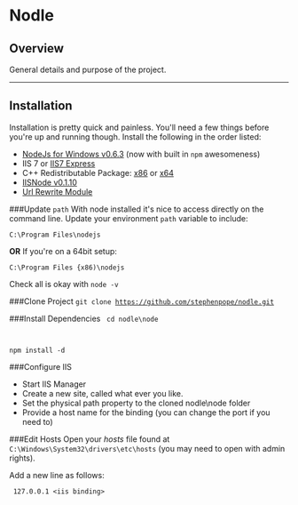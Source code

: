 Nodle
============

Overview
--------
General details and purpose of the project.

---
## Installation
Installation is pretty quick and painless.  You'll need a few things before you're up and running though.  Install the following in the order listed:

+ [NodeJs for Windows v0.6.3][1] (now with built in <code>npm</code> awesomeness)
+ IIS 7 or [IIS7 Express][2]
+ C++ Redistributable Package: [x86][3] or [x64][4]
+ [IISNode v0.1.10][5]
+ [Url Rewrite Module][6]

###Update <code>path</code>
With node installed it's nice to access directly on the command line.  Update your environment <code>path</code> variable to include:

<code>C:\Program Files\nodejs</code>

**OR** If you're on a 64bit setup:

<code>C:\Program Files {x86)\nodejs</code>

Check all is okay with <code>node -v</code>

###Clone Project
<code>git clone https://github.com/stephenpope/nodle.git</code>

###Install Dependencies
<code> cd nodle\node

npm install -d
</code>

###Configure IIS
+ Start IIS Manager
+ Create a new site, called what ever you like.
+ Set the physical path property to the cloned nodle\node folder
+ Provide a host name for the binding (you can change the port if you need to)

###Edit Hosts
Open your _hosts_ file found at <code>C:\Windows\System32\drivers\etc\hosts</code> (you may need to open with admin rights).

Add a new line as follows:

<code> 127.0.0.1    &lt;iis binding&gt;



[1]: http://nodejs.org/#download
[2]: http://www.microsoft.com/download/en/details.aspx?id=1038
[3]: http://www.microsoft.com/download/en/details.aspx?id=5555
[4]: http://www.microsoft.com/download/en/details.aspx?id=14632
[5]: https://github.com/tjanczuk/iisnode/downloads
[6]: http://www.iis.net/download/URLRewrite